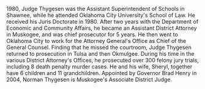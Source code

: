 ﻿---
fname: 'Norman'
lname: 'Thygesen'
id: 903
published: false
layout: judge-bio
---
1980, Judge
Thygesen was the Assistant Superintendent of Schools in Shawnee, while
he attended Oklahoma City University's School of Law. He received his
Juris Doctorate in 1980. After two years with the Department of Economic
and Community Affairs, he became an Assistant District Attorney in
Muskogee, and was chief prosecutor for 5 years. He then went to Oklahoma
City to work for the Attorney General's Office as Chief of the General
Counsel. Finding that he missed the courtroom, Judge Thygesen returned
to prosecution in Tulsa and then Okmulgee. During his time in the
various District Attorney's Offices, he prosecuted over 300 felony jury
trials, including 8 death penalty murder cases. He and his wife, Sheryl,
together have 6 children and 11 grandchildren. Appointed by Governor
Brad Henry in 2004, Norman Thygesen is Muskogee's Associate District
Judge.
